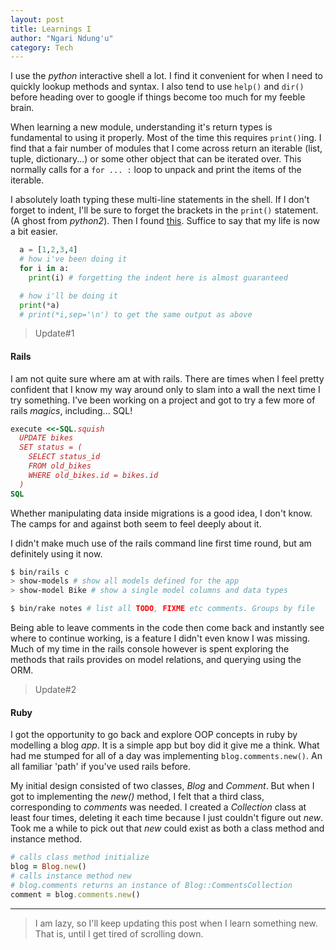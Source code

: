 ```yaml
---
layout: post
title: Learnings I
author: "Ngari Ndung'u"
category: Tech
---
```


I use the *python* interactive shell a lot. I find it convenient for when I need to quickly lookup methods and syntax.
I also tend to use `help()` and `dir()` before heading over to google if things become too much for my feeble brain.

When learning a new module, understanding it's return types is fundamental to using it properly. Most of the time this requires `print()`ing.
I find that a fair number of modules that I come across return an iterable (list, tuple, dictionary...) or some other object that can be iterated over.
This normally calls for a `for ... :` loop to unpack and print the items of the iterable.

I absolutely loath typing these multi-line statements in the shell. If I don't forget to indent, I'll be sure to forget the brackets in the `print()` statement.
(A ghost from *python2*). Then I found [this](https://docs.python.org/dev/reference/expressions.html#calls "Python expressions"). Suffice to say that my life is now a bit easier.  

~~~ py
  a = [1,2,3,4]
  # how i've been doing it
  for i in a:
    print(i) # forgetting the indent here is almost guaranteed

  # how i'll be doing it
  print(*a)
  # print(*i,sep='\n') to get the same output as above
~~~

> Update#1

#### Rails

I am not quite sure where am at with rails. There are times when I feel pretty confident that I know my way around only to slam into a wall the next time I try something.
I've been working on a project and got to try a few more of rails *magics*, including... SQL!

~~~ rb
execute <<-SQL.squish
  UPDATE bikes
  SET status = (
    SELECT status_id
    FROM old_bikes
    WHERE old_bikes.id = bikes.id
  )
SQL
~~~

Whether manipulating data inside migrations is a good idea, I don't know. The camps for and against both seem to feel deeply about it.

I didn't make much use of the rails command line first time round, but am definitely using it now.
~~~ sh
$ bin/rails c
> show-models # show all models defined for the app
> show-model Bike # show a single model columns and data types

$ bin/rake notes # list all TODO, FIXME etc comments. Groups by file
~~~

Being able to leave comments in the code then come back and instantly see where to continue working, is a feature I didn't even know I was missing.
Much of my time in the rails console however is spent exploring the methods that rails provides on model relations, and querying using the ORM.

> Update#2

#### Ruby
I got the opportunity to go back and explore OOP concepts in ruby by modelling a blog *app*.
It is a simple app but boy did it give me a think. What had me stumped for all of a day was implementing `blog.comments.new()`.
An all familiar 'path' if you've used rails before.

My initial design consisted of two classes, *Blog* and *Comment*. But when I got to implementing the *new()* method, I felt that a third class, corresponding to *comments* was needed.
I created a *Collection* class at least four times, deleting it each time because I just couldn't figure out *new*.
Took me a while to pick out that *new* could exist as both a class method and instance method.
~~~ rb
# calls class method initialize
blog = Blog.new()
# calls instance method new
# blog.comments returns an instance of Blog::CommentsCollection
comment = blog.comments.new()
~~~

---

> I am lazy, so I'll keep updating this post when I learn something new. That is, until I get tired of scrolling down.
